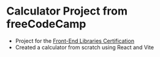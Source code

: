 # Calculator Project from freeCodeCamp

- Project for the [Front-End Libraries Certification](https://www.freecodecamp.org/learn/front-end-development-libraries/)
- Created a calculator from scratch using React and Vite
